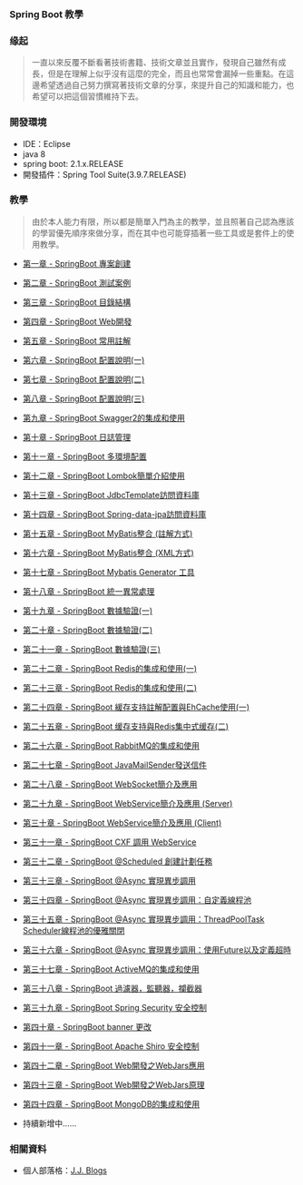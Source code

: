### Spring Boot 教學

### 缘起
>一直以來反覆不斷看著技術書籍、技術文章並且實作，發現自己雖然有成長，但是在理解上似乎沒有這麼的完全，而且也常常會漏掉一些重點。在這邊希望透過自己努力撰寫著技術文章的分享，來提升自己的知識和能力，也希望可以把這個習慣維持下去。

### 開發環境
- IDE：Eclipse
- java 8 
- spring boot: 2.1.x.RELEASE
- 開發插件：Spring Tool Suite(3.9.7.RELEASE)

### 教學
>由於本人能力有限，所以都是簡單入門為主的教學，並且照著自己認為應該的學習優先順序來做分享，而在其中也可能穿插著一些工具或是套件上的使用教學。

-  [第一章 - SpringBoot 專案創建](https://morosedog.gitlab.io/j.j.blogs/2019/03/13/springboot-20190313-springboot1/ "第一章 - SpringBoot 專案創建")
-  [第二章 - SpringBoot 測試案例](https://morosedog.gitlab.io/j.j.blogs/2019/03/13/springboot-20190313-springboot2/ "第二章 - SpringBoot 測試案例")
-  [第三章 - SpringBoot 目錄結構](https://morosedog.gitlab.io/j.j.blogs/2019/03/14/springboot-20190314-springboot3/ "第三章 - SpringBoot 目錄結構")
-  [第四章 - SpringBoot Web開發](https://morosedog.gitlab.io/j.j.blogs/2019/03/15/springboot-20190315-springboot4/ "第四章 - SpringBoot Web開發")
-  [第五章 - SpringBoot 常用註解](https://morosedog.gitlab.io/j.j.blogs/2019/03/15/springboot-20190315-springboot5/ "第五章 - SpringBoot 常用註解")
-  [第六章 - SpringBoot 配置說明(一)](https://morosedog.gitlab.io/j.j.blogs/2019/03/16/springboot-20190316-springboot6/ "第六章 - SpringBoot 配置說明(一)")
-  [第七章 - SpringBoot 配置說明(二)](https://morosedog.gitlab.io/j.j.blogs/2019/03/17/springboot-20190317-springboot7/ "第七章 - SpringBoot 配置說明(二)")
-  [第八章 - SpringBoot 配置說明(三)](https://morosedog.gitlab.io/j.j.blogs/2019/03/18/springboot-20190318-springboot8/ "第八章 - SpringBoot 配置說明(三)")
-  [第九章 - SpringBoot Swagger2的集成和使用](https://morosedog.gitlab.io/j.j.blogs/2019/03/19/springboot-20190319-springboot9/ "第九章 - SpringBoot Swagger2的集成和使用")
-  [第十章 - SpringBoot 日誌管理](https://morosedog.gitlab.io/j.j.blogs/2019/03/20/springboot-20190320-springboot10/ "第十章 - SpringBoot 日誌管理")
-  [第十ㄧ章 - SpringBoot 多環境配置](https://morosedog.gitlab.io/j.j.blogs/2019/03/21/springboot-20190321-springboot11/ "第十ㄧ章 - SpringBoot 多環境配置")
-  [第十二章 - SpringBoot Lombok簡單介紹使用](https://morosedog.gitlab.io/j.j.blogs/2019/03/22/springboot-20190322-springboot12/ "第十二章 - SpringBoot Lombok簡單介紹使用")
-  [第十三章 - SpringBoot JdbcTemplate訪問資料庫](https://morosedog.gitlab.io/j.j.blogs/2019/03/27/springboot-20190327-springboot13/ "第十三章 - SpringBoot JdbcTemplate訪問資料庫")
-  [第十四章 - SpringBoot Spring-data-jpa訪問資料庫](https://morosedog.gitlab.io/j.j.blogs/2019/03/28/springboot-20190328-springboot14/ "第十四章 - SpringBoot Spring-data-jpa訪問資料庫")
-  [第十五章 - SpringBoot MyBatis整合 (註解方式)](https://morosedog.gitlab.io/j.j.blogs/2019/03/29/springboot-20190329-springboot15/ "第十五章 - SpringBoot MyBatis整合 (註解方式)")
-  [第十六章 - SpringBoot MyBatis整合 (XML方式)](https://morosedog.gitlab.io/j.j.blogs/2019/03/30/springboot-20190330-springboot16/ "第十六章 - SpringBoot MyBatis整合 (XML方式)")
-  [第十七章 - SpringBoot Mybatis Generator 工具](https://morosedog.gitlab.io/j.j.blogs/2019/03/31/springboot-20190331-springboot17/ "第十七章 - SpringBoot Mybatis Generator 工具")
-  [第十八章 - SpringBoot 統一異常處理](https://morosedog.gitlab.io/j.j.blogs/2019/04/01/springboot-20190401-springboot18/ "第十八章 - SpringBoot 統一異常處理")
-  [第十九章 - SpringBoot 數據驗證(一)](https://morosedog.gitlab.io/j.j.blogs/2019/04/02/springboot-20190402-springboot19/ "第十九章 - SpringBoot 數據驗證(一)")
-  [第二十章 - SpringBoot 數據驗證(二)](https://morosedog.gitlab.io/j.j.blogs/2019/04/03/springboot-20190403-springboot20/ "第二十章 - SpringBoot 數據驗證(二)")
-  [第二十一章 - SpringBoot 數據驗證(三)](https://morosedog.gitlab.io/j.j.blogs/2019/04/04/springboot-20190404-springboot21/ "第二十一章 - SpringBoot 數據驗證(三)")
-  [第二十二章 - SpringBoot Redis的集成和使用(一)](https://morosedog.gitlab.io/j.j.blogs/2019/04/09/springboot-20190409-springboot22/ "第二十二章 - SpringBoot Redis的集成和使用(一)")
-  [第二十三章 - SpringBoot Redis的集成和使用(二)](https://morosedog.gitlab.io/j.j.blogs/2019/04/10/springboot-20190410-springboot23/ "第二十三章 - SpringBoot Redis的集成和使用(二)")
-  [第二十四章 - SpringBoot 緩存支持註解配置與EhCache使用(一)](https://morosedog.gitlab.io/j.j.blogs/2019/04/11/springboot-20190411-springboot24/ "第二十四章 - SpringBoot 緩存支持註解配置與EhCache使用(一)")
-  [第二十五章 - SpringBoot 缓存支持與Redis集中式缓存(二)](https://morosedog.gitlab.io/j.j.blogs/2019/04/12/springboot-20190412-springboot25/ "第二十五章 - SpringBoot 缓存支持與Redis集中式缓存(二)")
-  [第二十六章 - SpringBoot RabbitMQ的集成和使用](https://morosedog.gitlab.io/j.j.blogs/2019/04/14/springboot-20190414-springboot26/ "第二十六章 - SpringBoot RabbitMQ的集成和使用")
-  [第二十七章 - SpringBoot JavaMailSender發送信件](https://morosedog.gitlab.io/j.j.blogs/2019/04/15/springboot-20190415-springboot27/ "第二十七章 - SpringBoot JavaMailSender發送信件")
-  [第二十八章 - SpringBoot WebSocket簡介及應用](https://morosedog.gitlab.io/j.j.blogs/2019/04/16/springboot-20190416-springboot28/ "第二十八章 - SpringBoot WebSocket簡介及應用")
-  [第二十九章 - SpringBoot WebService簡介及應用 (Server)](https://morosedog.gitlab.io/j.j.blogs/2019/04/17/springboot-20190417-springboot29/ "第二十九章 - SpringBoot WebService簡介及應用 (Server)")
-  [第三十章 - SpringBoot WebService簡介及應用 (Client)](https://morosedog.gitlab.io/j.j.blogs/2019/04/18/springboot-20190418-springboot30/ "第三十章 - SpringBoot WebService簡介及應用 (Client)")
-  [第三十一章 - SpringBoot CXF 調用 WebService](https://morosedog.gitlab.io/j.j.blogs/2019/04/19/springboot-20190419-springboot31/ "第三十一章 - SpringBoot CXF 調用 WebService")
-  [第三十二章 - SpringBoot @Scheduled 創建計劃任務](https://morosedog.gitlab.io/j.j.blogs/2019/04/20/springboot-20190420-springboot32/ "第三十二章 - SpringBoot @Scheduled 創建計劃任務")
-  [第三十三章 - SpringBoot @Async 實現異步調用](https://morosedog.gitlab.io/j.j.blogs/2019/04/21/springboot-20190421-springboot33/ "第三十三章 - SpringBoot @Async 實現異步調用")
-  [第三十四章 - SpringBoot @Async 實現異步調用：自定義線程池](https://morosedog.gitlab.io/j.j.blogs/2019/04/22/springboot-20190422-springboot34/ "第三十四章 - SpringBoot @Async 實現異步調用：自定義線程池")
-  [第三十五章 - SpringBoot @Async 實現異步調用：ThreadPoolTask​​Scheduler線程池的優雅關閉](https://morosedog.gitlab.io/j.j.blogs/2019/04/23/springboot-20190423-springboot35/ "第三十五章 - SpringBoot @Async 實現異步調用：ThreadPoolTask​​Scheduler線程池的優雅關閉")
-  [第三十六章 - SpringBoot @Async 實現異步調用：使用Future以及定義超時](https://morosedog.gitlab.io/j.j.blogs/2019/04/24/springboot-20190424-springboot36/ "第三十六章 - SpringBoot @Async 實現異步調用：使用Future以及定義超時")
-  [第三十七章 - SpringBoot ActiveMQ的集成和使用](https://morosedog.gitlab.io/j.j.blogs/2019/04/26/springboot-20190426-springboot37/ "第三十七章 - SpringBoot ActiveMQ的集成和使用")
-  [第三十八章 - SpringBoot 過濾器，監聽器，攔截器](https://morosedog.gitlab.io/j.j.blogs/2019/04/27/springboot-20190427-springboot38/ "第三十八章 - SpringBoot 過濾器，監聽器，攔截器")
-  [第三十九章 - SpringBoot Spring Security 安全控制](https://morosedog.gitlab.io/j.j.blogs/2019/04/28/springboot-20190428-springboot39/ "第三十九章 - SpringBoot Spring Security 安全控制")
-  [第四十章 - SpringBoot banner 更改](https://morosedog.gitlab.io/j.j.blogs/2019/04/29/springboot-20190429-springboot40/ "第四十章 - SpringBoot banner 更改")
-  [第四十一章 - SpringBoot Apache Shiro 安全控制
](https://morosedog.gitlab.io/j.j.blogs/2019/04/30/springboot-20190430-springboot41/ "第四十一章 - SpringBoot Apache Shiro 安全控制
")
-  [第四十二章 - SpringBoot Web開發之WebJars應用](https://morosedog.gitlab.io/j.j.blogs/2019/05/06/springboot-20190506-springboot42/ "第四十二章 - SpringBoot Web開發之WebJars應用")
-  [第四十三章 - SpringBoot Web開發之WebJars原理](https://morosedog.gitlab.io/j.j.blogs/2019/05/07/springboot-20190507-springboot43/ "第四十三章 - SpringBoot Web開發之WebJars原理")
-  [第四十四章 - SpringBoot MongoDB的集成和使用](https://morosedog.gitlab.io/j.j.blogs/2019/05/09/springboot-20190509-springboot44/ "第四十四章 - SpringBoot MongoDB的集成和使用")

-  持續新增中......

### 相關資料
- 個人部落格：[J.J. Blogs](https://morosedog.gitlab.io/j.j.blogs/ "J.J. Blogs")
